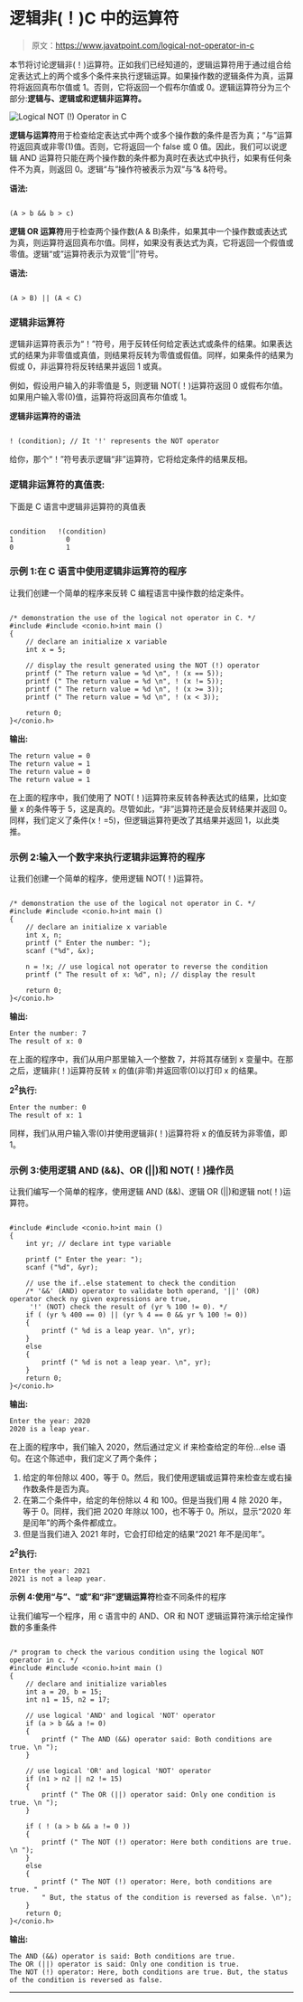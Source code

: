 # 逻辑非(！)C 中的运算符

> 原文：<https://www.javatpoint.com/logical-not-operator-in-c>

本节将讨论逻辑非(！)运算符。正如我们已经知道的，逻辑运算符用于通过组合给定表达式上的两个或多个条件来执行逻辑运算。如果操作数的逻辑条件为真，运算符将返回真布尔值或 1。否则，它将返回一个假布尔值或 0。逻辑运算符分为三个部分:**逻辑与、逻辑或和逻辑非运算符。**

![Logical NOT (!) Operator in C](img/49ae4e970e592046855bbf2f2f3970c2.png)

**逻辑与运算符**用于检查给定表达式中两个或多个操作数的条件是否为真；“与”运算符返回真或非零(1)值。否则，它将返回一个 false 或 0 值。因此，我们可以说逻辑 AND 运算符只能在两个操作数的条件都为真时在表达式中执行，如果有任何条件不为真，则返回 0。逻辑“与”操作符被表示为双“与”& &符号。

**语法:**

```

(A > b && b > c)

```

**逻辑 OR 运算符**用于检查两个操作数(A & B)条件，如果其中一个操作数或表达式为真，则运算符返回真布尔值。同样，如果没有表达式为真，它将返回一个假值或零值。逻辑“或”运算符表示为双管“||”符号。

**语法:**

```

(A > B) || (A < C)

```

### 逻辑非运算符

逻辑非运算符表示为“！”符号，用于反转任何给定表达式或条件的结果。如果表达式的结果为非零值或真值，则结果将反转为零值或假值。同样，如果条件的结果为假或 0，非运算符将反转结果并返回 1 或真。

例如，假设用户输入的非零值是 5，则逻辑 NOT(！)运算符返回 0 或假布尔值。如果用户输入零(0)值，运算符将返回真布尔值或 1。

**逻辑非运算符的语法**

```

! (condition); // It '!' represents the NOT operator

```

给你，那个“！”符号表示逻辑“非”运算符，它将给定条件的结果反相。

### 逻辑非运算符的真值表:

下面是 C 语言中逻辑非运算符的真值表

```

condition	!(condition)
1             0
0             1

```

### 示例 1:在 C 语言中使用逻辑非运算符的程序

让我们创建一个简单的程序来反转 C 编程语言中操作数的给定条件。

```

/* demonstration the use of the logical not operator in C. */
#include #include <conio.h>int main ()
{
	// declare an initialize x variable
	int x = 5;

	// display the result generated using the NOT (!) operator
	printf (" The return value = %d \n", ! (x == 5));
	printf (" The return value = %d \n", ! (x != 5));
	printf (" The return value = %d \n", ! (x >= 3));
	printf (" The return value = %d \n", ! (x < 3));

	return 0;
}</conio.h> 
```

**输出:**

```
The return value = 0
The return value = 1
The return value = 0
The return value = 1

```

在上面的程序中，我们使用了 NOT(！)运算符来反转各种表达式的结果，比如变量 x 的条件等于 5，这是真的。尽管如此，“非”运算符还是会反转结果并返回 0。同样，我们定义了条件(x！=5)，但逻辑运算符更改了其结果并返回 1，以此类推。

### 示例 2:输入一个数字来执行逻辑非运算符的程序

让我们创建一个简单的程序，使用逻辑 NOT(！)运算符。

```

/* demonstration the use of the logical not operator in C. */
#include #include <conio.h>int main ()
{
	// declare an initialize x variable
	int x, n;
	printf (" Enter the number: ");
	scanf ("%d", &x);

	n = !x; // use logical not operator to reverse the condition
	printf (" The result of x: %d", n); // display the result

	return 0;
}</conio.h> 
```

**输出:**

```
Enter the number: 7
The result of x: 0

```

在上面的程序中，我们从用户那里输入一个整数 7，并将其存储到 x 变量中。在那之后，逻辑非(！)运算符反转 x 的值(非零)并返回零(0)以打印 x 的结果。

**2<sup>2</sup>执行:**

```
Enter the number: 0
The result of x: 1

```

同样，我们从用户输入零(0)并使用逻辑非(！)运算符将 x 的值反转为非零值，即 1。

### 示例 3:使用逻辑 AND (&&)、OR (||)和 NOT(！)操作员

让我们编写一个简单的程序，使用逻辑 AND (&&)、逻辑 OR (||)和逻辑 not(！)运算符。

```

#include #include <conio.h>int main ()
{
	int yr; // declare int type variable

	printf (" Enter the year: ");
	scanf ("%d", &yr);

	// use the if..else statement to check the condition
	/* '&&' (AND) operator to validate both operand, '||' (OR) operator check ny given expressions are true,
	 '!' (NOT) check the result of (yr % 100 != 0). */ 
	if ( (yr % 400 == 0) || (yr % 4 == 0 && yr % 100 != 0))
	{
		printf (" %d is a leap year. \n", yr);
	}
	else
	{
		printf (" %d is not a leap year. \n", yr);
	}
	return 0;
}</conio.h> 
```

**输出:**

```
Enter the year: 2020
2020 is a leap year.

```

在上面的程序中，我们输入 2020，然后通过定义 if 来检查给定的年份...else 语句。在这个陈述中，我们定义了两个条件；

1.  给定的年份除以 400，等于 0。然后，我们使用逻辑或运算符来检查左或右操作数条件是否为真。
2.  在第二个条件中，给定的年份除以 4 和 100。但是当我们用 4 除 2020 年，等于 0。同样，我们把 2020 年除以 100，也不等于 0。所以，显示“2020 年是闰年”的两个条件都成立。
3.  但是当我们进入 2021 年时，它会打印给定的结果“2021 年不是闰年”。

**2<sup>2</sup>执行:**

```
Enter the year: 2021
2021 is not a leap year.

```

**示例 4:使用“与”、“或”和“非”逻辑运算符**检查不同条件的程序

让我们编写一个程序，用 c 语言中的 AND、OR 和 NOT 逻辑运算符演示给定操作数的多重条件

```

/* program to check the various condition using the logical NOT operator in c. */
#include #include <conio.h>int main ()
{
	// declare and initialize variables
	int a = 20, b = 15;
	int n1 = 15, n2 = 17;

	// use logical 'AND' and logical 'NOT' operator
	if (a > b && a != 0)
	{
		printf (" The AND (&&) operator said: Both conditions are true. \n ");		
	}

	// use logical 'OR' and logical 'NOT' operator
	if (n1 > n2 || n2 != 15)
	{
		printf (" The OR (||) operator said: Only one condition is true. \n ");
	}

	if ( ! (a > b && a != 0 ))
	{
		printf (" The NOT (!) operator: Here both conditions are true. \n ");		
	}
	else
	{
		printf (" The NOT (!) operator: Here, both conditions are true. " 
		" But, the status of the condition is reversed as false. \n");
	}
	return 0;
}</conio.h> 
```

**输出:**

```
The AND (&&) operator is said: Both conditions are true.
The OR (||) operator is said: Only one condition is true.
The NOT (!) operator: Here, both conditions are true. But, the status of the condition is reversed as false.

```

* * *